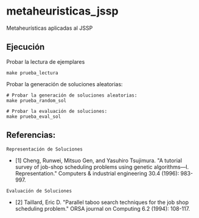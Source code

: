 # metaheuristicas_jssp
Metaheurísticas aplicadas al JSSP

## Ejecución
Probar la lectura de ejemplares
```
make prueba_lectura
```

Probar la generación de soluciones aleatorias:
```
# Probar la generación de soluciones aleatorias:
make prueba_random_sol
```

```
# Probar la evaluación de soluciones:
make prueba_eval_sol
```

## Referencias:
`Representación de Soluciones`
- [1] Cheng, Runwei, Mitsuo Gen, and Yasuhiro Tsujimura. "A tutorial survey of job-shop scheduling problems using genetic algorithms—I. Representation." Computers & industrial engineering 30.4 (1996): 983-997.


`Evaluación de Soluciones`
- [2] Taillard, Eric D. "Parallel taboo search techniques for the job shop scheduling problem." ORSA journal on Computing 6.2 (1994): 108-117.

